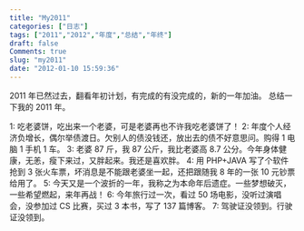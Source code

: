 ```yaml
---
title: "My2011"
categories: ["日志"]
tags: ["2011","2012","年度","总结","年终"]
draft: false
Comments: true
slug: "my2011"
date: "2012-01-10 15:59:36"
---
```


2011 年已然过去，翻看年初计划，有完成的有没完成的，新的一年加油。
总结一下我的 2011 年。

1: 吃老婆饼，吃出来一个老婆，可是老婆再也不许我吃老婆饼了！ 
2: 年度个人经济负增长，偶尔举债渡日。欠别人的债没钱还，放出去的债不好意思问。购得 1 电脑 1 手机 1 车。
3: 老婆 87 斤，我 87 公斤，我比老婆高 8.7 公分。今年身体健康，无恙，瘦下来过，又胖起来。我还是喜欢胖。
4: 用 PHP+JAVA 写了个软件抢到 3 张火车票，坏消息是不能跟老婆坐一起，还把跟随我 8 年的一张 10 元钞票给用了。
5: 今天又是一个波折的一年，我称之为本命年后遗症。一些梦想破灭，一些希望燃起，来年再战！
6: 今年旅行过一次，看过 50 场电影，没听过演唱会，没参加过 CS 比赛，买过 3 本书，写了 137 篇博客。
7: 驾驶证没领到。行驶证没领到。


